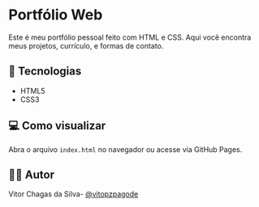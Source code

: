 # Portfólio Web

Este é meu portfólio pessoal feito com HTML e CSS. Aqui você encontra meus projetos, currículo, e formas de contato.

## 🚀 Tecnologias
- HTML5
- CSS3

## 💻 Como visualizar
Abra o arquivo `index.html` no navegador ou acesse via GitHub Pages.

## 🧑‍💻 Autor
Vitor Chagas da Silva- [@vitopzpagode](https://github.com/vitopzpagode)